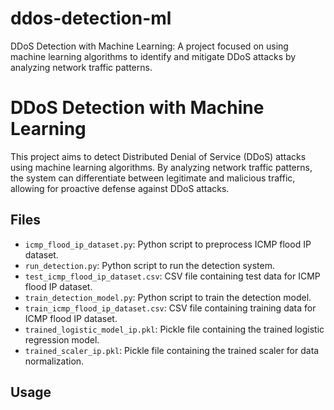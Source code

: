 # ddos-detection-ml
DDoS Detection with Machine Learning: A project focused on using machine learning algorithms to identify and mitigate DDoS attacks by analyzing network traffic patterns.
# DDoS Detection with Machine Learning

This project aims to detect Distributed Denial of Service (DDoS) attacks using machine learning algorithms. By analyzing network traffic patterns, the system can differentiate between legitimate and malicious traffic, allowing for proactive defense against DDoS attacks.

## Files

- `icmp_flood_ip_dataset.py`: Python script to preprocess ICMP flood IP dataset.
- `run_detection.py`: Python script to run the detection system.
- `test_icmp_flood_ip_dataset.csv`: CSV file containing test data for ICMP flood IP dataset.
- `train_detection_model.py`: Python script to train the detection model.
- `train_icmp_flood_ip_dataset.csv`: CSV file containing training data for ICMP flood IP dataset.
- `trained_logistic_model_ip.pkl`: Pickle file containing the trained logistic regression model.
- `trained_scaler_ip.pkl`: Pickle file containing the trained scaler for data normalization.

## Usage
